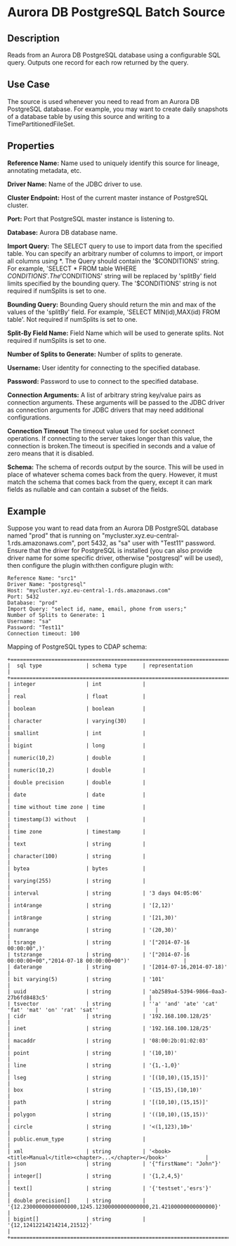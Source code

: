# Aurora DB PostgreSQL Batch Source


Description
-----------
Reads from an Aurora DB PostgreSQL database using a configurable SQL query.
Outputs one record for each row returned by the query.


Use Case
--------
The source is used whenever you need to read from an Aurora DB PostgreSQL database. For example, you may want
to create daily snapshots of a database table by using this source and writing to
a TimePartitionedFileSet.


Properties
----------
**Reference Name:** Name used to uniquely identify this source for lineage, annotating metadata, etc.

**Driver Name:** Name of the JDBC driver to use.

**Cluster Endpoint:** Host of the current master instance of PostgreSQL cluster.

**Port:** Port that PostgreSQL master instance is listening to.

**Database:** Aurora DB database name.

**Import Query:** The SELECT query to use to import data from the specified table.
You can specify an arbitrary number of columns to import, or import all columns using \*. The Query should
contain the '$CONDITIONS' string. For example, 'SELECT * FROM table WHERE $CONDITIONS'.
The '$CONDITIONS' string will be replaced by 'splitBy' field limits specified by the bounding query.
The '$CONDITIONS' string is not required if numSplits is set to one.

**Bounding Query:** Bounding Query should return the min and max of the values of the 'splitBy' field.
For example, 'SELECT MIN(id),MAX(id) FROM table'. Not required if numSplits is set to one.

**Split-By Field Name:** Field Name which will be used to generate splits. Not required if numSplits is set to one.

**Number of Splits to Generate:** Number of splits to generate.

**Username:** User identity for connecting to the specified database.

**Password:** Password to use to connect to the specified database.

**Connection Arguments:** A list of arbitrary string key/value pairs as connection arguments. These arguments
will be passed to the JDBC driver as connection arguments for JDBC drivers that may need additional configurations.

**Connection Timeout** The timeout value used for socket connect operations. If connecting to the server takes longer
than this value, the connection is broken.The timeout is specified in seconds and a value of zero means that it is 
disabled.

**Schema:** The schema of records output by the source. This will be used in place of whatever schema comes
back from the query. However, it must match the schema that comes back from the query,
except it can mark fields as nullable and can contain a subset of the fields.

Example
------
Suppose you want to read data from an Aurora DB PostgreSQL database named "prod" that is running on 
"mycluster.xyz.eu-central-1.rds.amazonaws.com", port 5432, as "sa" user with "Test11" password. 
Ensure that the driver for PostgreSQL is installed (you can also provide driver name for some specific driver, 
otherwise "postgresql" will be used), then configure the plugin with:then configure plugin with: 


```
Reference Name: "src1"
Driver Name: "postgresql"
Host: "mycluster.xyz.eu-central-1.rds.amazonaws.com"
Port: 5432
Database: "prod"
Import Query: "select id, name, email, phone from users;"
Number of Splits to Generate: 1
Username: "sa"
Password: "Test11"
Connection timeout: 100
```  

Mapping of PostgreSQL types to CDAP schema:

    +==================================================================================================================+
    |  sql type              | schema type     | representation                                                        | 
    +==================================================================================================================+
    | integer                | int             |                                                                       |
    | real                   | float           |                                                                       |
    | boolean                | boolean         |                                                                       |
    | character              | varying(30)     |                                                                       |
    | smallint               | int             |                                                                       |
    | bigint                 | long            |                                                                       |
    | numeric(10,2)          | double          |                                                                       |
    | numeric(10,2)          | double          |                                                                       |
    | double precision       | double          |                                                                       |
    | date                   | date            |                                                                       |
    | time without time zone | time            |                                                                       |
    | timestamp(3) without   |                 |                                                                       |
    | time zone              | timestamp       |                                                                       |
    | text                   | string          |                                                                       |
    | character(100)         | string          |                                                                       |
    | bytea                  | bytes           |                                                                       |
    | varying(255)           | string          |                                                                       |
    | interval               | string          | '3 days 04:05:06'                                                     |
    | int4range              | string          | '[2,12)'                                                              |
    | int8range              | string          | '[21,30)'                                                             |
    | numrange               | string          | '(20,30)'                                                             |
    | tsrange                | string          | '["2014-07-16 00:00:00",)'                                            |
    | tstzrange              | string          | '["2014-07-16 00:00:00+00","2014-07-18 00:00:00+00")'                 |
    | daterange              | string          | '[2014-07-16,2014-07-18)'                                             |
    | bit varying(5)         | string          | '101'                                                                 |
    | uuid                   | string          | 'ab2589a4-5394-9866-0aa3-27b6fd8483c5'                                |
    | tsvector               | string          | ''a' 'and' 'ate' 'cat' 'fat' 'mat' 'on' 'rat' 'sat''                  |
    | cidr                   | string          | '192.168.100.128/25'                                                  |
    | inet                   | string          | '192.168.100.128/25'                                                  |
    | macaddr                | string          | '08:00:2b:01:02:03'                                                   | 
    | point                  | string          | '(10,10)'                                                             |
    | line                   | string          | '{1,-1,0}'                                                            |
    | lseg                   | string          | '[(10,10),(15,15)]'                                                   |
    | box                    | string          | '(15,15),(10,10)'                                                     |
    | path                   | string          | '[(10,10),(15,15)]'                                                   |
    | polygon                | string          | '((10,10),(15,15))'                                                   |
    | circle                 | string          | '<(1,123),10>'                                                        |
    | public.enum_type       | string          |                                                                       |
    | xml                    | string          | '<book><title>Manual</title><chapter>...</chapter></book>'            |
    | json                   | string          | '{"firstName": "John"}'                                               |
    | integer[]              | string          | '{1,2,4,5}'                                                           |
    | text[]                 | string          | '{'testset','esrs'}'                                                  |
    | double precision[]     | string          | '{12.23000000000000000,1245.12300000000000000,21.42100000000000000}'  |
    | bigint[]               | string          | '{12,12412214214214,21512}'                                           |
    +==================================================================================================================+
    
    
    